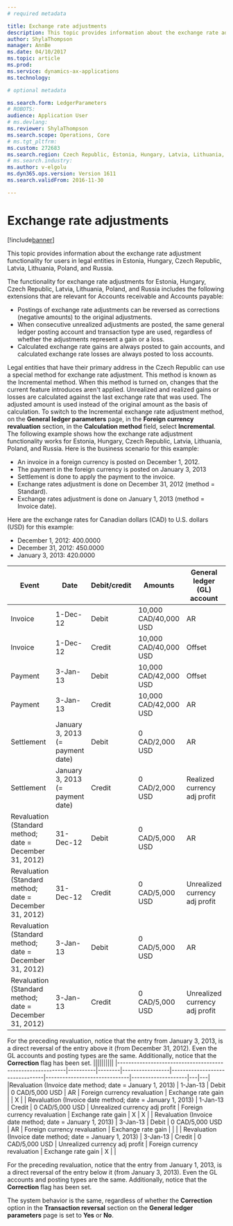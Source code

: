 ```yaml
---
# required metadata

title: Exchange rate adjustments
description: This topic provides information about the exchange rate adjustment functionality for users in legal entities in Estonia, Hungary, Czech Republic, Latvia, Lithuania, Poland, and Russia.
author: ShylaThompson
manager: AnnBe
ms.date: 04/10/2017
ms.topic: article
ms.prod: 
ms.service: dynamics-ax-applications
ms.technology: 

# optional metadata

ms.search.form: LedgerParameters
# ROBOTS: 
audience: Application User
# ms.devlang: 
ms.reviewer: ShylaThompson
ms.search.scope: Operations, Core
# ms.tgt_pltfrm: 
ms.custom: 272683
ms.search.region: Czech Republic, Estonia, Hungary, Latvia, Lithuania, Poland, Russia
# ms.search.industry: 
ms.author: v-elgolu
ms.dyn365.ops.version: Version 1611
ms.search.validFrom: 2016-11-30

---
```


# Exchange rate adjustments

[!include[banner](../includes/banner.md)]


This topic provides information about the exchange rate adjustment functionality for users in legal entities in Estonia, Hungary, Czech Republic, Latvia, Lithuania, Poland, and Russia.

The functionality for exchange rate adjustments for Estonia, Hungary, Czech Republic, Latvia, Lithuania, Poland, and Russia includes the following extensions that are relevant for Accounts receivable and Accounts payable:

-   Postings of exchange rate adjustments can be reversed as corrections (negative amounts) to the original adjustments.
-   When consecutive unrealized adjustments are posted, the same general ledger posting account and transaction type are used, regardless of whether the adjustments represent a gain or a loss.
-   Calculated exchange rate gains are always posted to gain accounts, and calculated exchange rate losses are always posted to loss accounts.

Legal entities that have their primary address in the Czech Republic can use a special method for exchange rate adjustment. This method is known as the Incremental method. When this method is turned on, changes that the current feature introduces aren't applied. Unrealized and realized gains or losses are calculated against the last exchange rate that was used. The adjusted amount is used instead of the original amount as the basis of calculation. To switch to the Incremental exchange rate adjustment method, on the **General ledger parameters** page, in the **Foreign currency revaluation** section, in the **Calculation method** field, select **Incremental**. The following example shows how the exchange rate adjustment functionality works for Estonia, Hungary, Czech Republic, Latvia, Lithuania, Poland, and Russia. Here is the business scenario for this example:

-   An invoice in a foreign currency is posted on December 1, 2012.
-   The payment in the foreign currency is posted on January 3, 2013
-   Settlement is done to apply the payment to the invoice.
-   Exchange rates adjustment is done on December 31, 2012 (method = Standard).
-   Exchange rates adjustment is done on January 1, 2013 (method = Invoice date).

Here are the exchange rates for Canadian dollars (CAD) to U.S. dollars (USD) for this example:

-   December 1, 2012: 400.0000
-   December 31, 2012: 450.0000
-   January 3, 2013: 420.0000

| Event                                       | Date                             | Debit/credit | Amounts               | General ledger (GL) account    | Transaction type             | Posting type       | Credit | Correction |
|---------------------------------------------|----------------------------------|--------------|-----------------------|--------------------------------|------------------------------|--------------------|--------|------------|
| Invoice                                     | 1-Dec-12                         | Debit        | 10,000 CAD/40,000 USD | AR                             | Invoice                      | Customer balance   |        |            |
| Invoice                                     | 1-Dec-12                         | Credit       | 10,000 CAD/40,000 USD | Offset                         | Invoice                      | Ledger journal     | X      |            |
| Payment                                     | 3-Jan-13                         | Debit        | 10,000 CAD/42,000 USD | Offset                         | Payment                      | Ledger journal     |        |            |
| Payment                                     | 3-Jan-13                         | Credit       | 10,000 CAD/42,000 USD | AR                             | Payment                      | Customer balance   | X      |            |
| Settlement                                  | January 3, 2013 (= payment date) | Debit        | 0 CAD/2,000 USD       | AR                             | Customer                     | Exchange rate gain |        |            |
| Settlement                                  | January 3, 2013 (= payment date) | Credit       | 0 CAD/2,000 USD       | Realized currency adj profit   | Customer                     | Exchange rate gain | X      |            |
| Revaluation  (Standard method; date = December 31, 2012) | 31-Dec-12           | Debit        | 0 CAD/5,000 USD       | AR                             | Foreign currency revaluation | Exchange rate gain |        |            |
| Revaluation  (Standard method; date = December 31, 2012) | 31-Dec-12           | Credit       | 0 CAD/5,000 USD       | Unrealized currency adj profit | Foreign currency revaluation | Exchange rate gain | X      |            |
| Revaluation  (Standard method; date = December 31, 2012) | 3-Jan-13            | Debit        | 0 CAD/5,000 USD       | AR                             | Foreign currency revaluation | Exchange rate gain |        | X          |
| Revaluation  (Standard method; date = December 31, 2012) | 3-Jan-13            | Credit       | 0 CAD/5,000 USD       | Unrealized currency adj profit | Foreign currency revaluation | Exchange rate gain | X      | X          |



For the preceding revaluation, notice that the entry from January 3, 2013, is a direct reversal of the entry above it (from December 31, 2012). Even the GL accounts and posting types are the same. Additionally, notice that the **Correction** flag has been set.
||||||||||
|-----------------------------------------------------------|----------|--------|-----------------|--------------------------------|------------------------------|--------------------|---|---|
|Revaluation (Invoice date method; date = January 1, 2013)  | 1-Jan-13 | Debit  | 0 CAD/5,000 USD | AR                             | Foreign currency revaluation | Exchange rate gain |   | X |
| Revaluation (Invoice date method; date = January 1, 2013) | 1-Jan-13 | Credit | 0 CAD/5,000 USD | Unrealized currency adj profit | Foreign currency revaluation | Exchange rate gain | X | X |
| Revaluation (Invoice date method; date = January 1, 2013) | 3-Jan-13 | Debit  | 0 CAD/5,000 USD | AR                             | Foreign currency revaluation | Exchange rate gain |   |   |
| Revaluation (Invoice date method; date = January 1, 2013) | 3-Jan-13 | Credit | 0 CAD/5,000 USD | Unrealized currency adj profit | Foreign currency revaluation | Exchange rate gain | X |   |

For the preceding revaluation, notice that the entry from January 1, 2013, is a direct reversal of the entry below it (from January 3, 2013). Even the GL accounts and posting types are the same. Additionally, notice that the **Correction** flag has been set.

The system behavior is the same, regardless of whether the **Correction** option in the **Transaction reversal** section on the **General ledger parameters** page is set to **Yes** or **No**.




